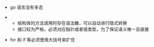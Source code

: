 - go 语言没有多态
- - 结构体的方法调用时存在语法糖，可以自动进行隐式转换
  - 接口较为严格，必须对应指针或者值类型，为了保证语义唯一且直接

- for 和 if 等必须使用大括号来扩住
